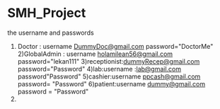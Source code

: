 # SMH_Project
the username and passwords 
1) Doctor : username DummyDoc@gmail.com  password="DoctorMe"
2)GlobalAdmin : username holamilean56@gmail.com  password="lekan111"
3)receptionist:dummyRecep@gmail.com  password="Password"
4)lab:username :lab@gmail.com password"Password"
5)cashier:username ppcash@gmail.com password= "Password"
6)patient:username dummy@gmail.com password = "Password"
7)
